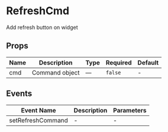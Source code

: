 # RefreshCmd

Add refresh button on widget

## Props

<!-- @vuese:RefreshCmd:props:start -->
|Name|Description|Type|Required|Default|
|---|---|---|---|---|
|cmd|Command object|—|`false`|-|

<!-- @vuese:RefreshCmd:props:end -->


## Events

<!-- @vuese:RefreshCmd:events:start -->
|Event Name|Description|Parameters|
|---|---|---|
|setRefreshCommand|-|-|

<!-- @vuese:RefreshCmd:events:end -->


